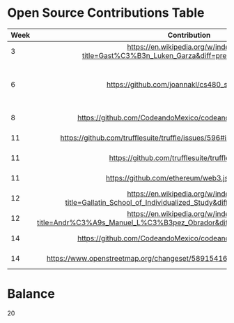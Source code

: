 
# Open Source Contributions Table

|     Week      | Contribution  | Type  |
| ------------- |:-------------:| -----:|
| 3 | https://en.wikipedia.org/w/index.php?title=Gast%C3%B3n_Luken_Garza&diff=prev&oldid=825156571    |   Wikipedia |
|       6       | https://github.com/joannakl/cs480_s18/issues/35 | small x 3 - submitted a PR, submitted an issue, commented|
| 8 | https://github.com/CodeandoMexico/codeandomexico.org/issues/4     |   submitted an issue (1) |
| 11 | https://github.com/trufflesuite/truffle/issues/596#issuecomment-381375184 | commented on an issue (1) |
| 11 | https://github.com/trufflesuite/truffle/issues/715 | commented on an issue (1) |
| 11 | https://github.com/ethereum/web3.js/issues/1043 | commented on an issue (1) |
| 12 | https://en.wikipedia.org/w/index.php?title=Gallatin_School_of_Individualized_Study&diff=prev&oldid=837937166 | Wikipedia |
| 12 | https://en.wikipedia.org/w/index.php?title=Andr%C3%A9s_Manuel_L%C3%B3pez_Obrador&diff=837938195&oldid=837800170 | Wikipedia |
| 14 | https://github.com/CodeandoMexico/codeandomexico.org/issues/5 | submitted an issue (1) |
| 14 | https://www.openstreetmap.org/changeset/58915416#map=14/32.5146/-116.9853 | OpenStreetMap (9) |


# Balance 
20
